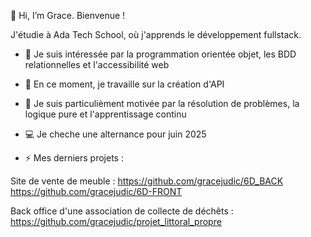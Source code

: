 👋 Hi, I’m Grace. Bienvenue !

J'étudie à Ada Tech School, où j'apprends le développement fullstack. 

- 👀 Je suis intéressée par la programmation orientée objet, les BDD relationnelles et l'accessibilité web
- 🌱 En ce moment, je travaille sur la création d'API
- 💞️ Je suis particulièment motivée par la résolution de problèmes, la logique pure et l'apprentissage continu
- 💻 Je cheche une alternance pour juin 2025
  
- ⚡ Mes derniers projets : 

Site de vente de meuble :
https://github.com/gracejudic/6D_BACK
https://github.com/gracejudic/6D-FRONT

Back office d'une association de collecte de déchêts :
https://github.com/gracejudic/projet_littoral_propre
